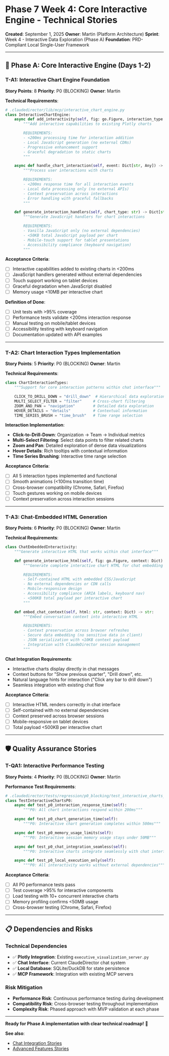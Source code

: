# Phase 7 Week 4: Core Interactive Engine - Technical Stories

**Created**: September 1, 2025
**Owner**: Martin (Platform Architecture)
**Sprint**: Week 4 - Interactive Data Exploration (Phase A)
**Foundation**: PRD-Compliant Local Single-User Framework

---

## 🎯 **Phase A: Core Interactive Engine** (Days 1-2)

### **T-A1: Interactive Chart Engine Foundation**
**Story Points**: 8
**Priority**: P0 (BLOCKING)
**Owner**: Martin

**Technical Requirements**:
```python
# .claudedirector/lib/mcp/interactive_chart_engine.py
class InteractiveChartEngine:
    async def add_interactivity(self, fig: go.Figure, interaction_type: str) -> go.Figure:
        """Add interactive capabilities to existing Plotly charts

        REQUIREMENTS:
        - <200ms processing time for interaction addition
        - Local JavaScript generation (no external CDNs)
        - Progressive enhancement support
        - Graceful degradation to static charts
        """

    async def handle_chart_interaction(self, event: Dict[str, Any]) -> InteractionResult:
        """Process user interactions with charts

        REQUIREMENTS:
        - <200ms response time for all interaction events
        - Local data processing only (no external APIs)
        - Context preservation across interactions
        - Error handling with graceful fallbacks
        """

    def generate_interaction_handlers(self, chart_type: str) -> Dict[str, str]:
        """Generate JavaScript handlers for chart interactions

        REQUIREMENTS:
        - Vanilla JavaScript only (no external dependencies)
        - <50KB total JavaScript payload per chart
        - Mobile-touch support for tablet presentations
        - Accessibility compliance (keyboard navigation)
        """
```

**Acceptance Criteria**:
- [ ] Interactive capabilities added to existing charts in <200ms
- [ ] JavaScript handlers generated without external dependencies
- [ ] Touch support working on tablet devices
- [ ] Graceful degradation when JavaScript disabled
- [ ] Memory usage <10MB per interactive chart

**Definition of Done**:
- [ ] Unit tests with >95% coverage
- [ ] Performance tests validate <200ms interaction response
- [ ] Manual testing on mobile/tablet devices
- [ ] Accessibility testing with keyboard navigation
- [ ] Documentation updated with API examples

---

### **T-A2: Chart Interaction Types Implementation**
**Story Points**: 5
**Priority**: P0 (BLOCKING)
**Owner**: Martin

**Technical Requirements**:
```python
class ChartInteractionTypes:
    """Support for core interaction patterns within chat interface"""

    CLICK_TO_DRILL_DOWN = "drill_down"  # Hierarchical data exploration
    MULTI_SELECT_FILTER = "filter"     # Cross-chart filtering
    ZOOM_AND_PAN = "navigation"        # Detailed data exploration
    HOVER_DETAILS = "details"          # Contextual information
    TIME_SERIES_BRUSH = "time_brush"   # Time range selection
```

**Interaction Implementation**:
- **Click-to-Drill-Down**: Organization → Team → Individual metrics
- **Multi-Select Filtering**: Select data points to filter related charts
- **Zoom and Pan**: Detailed exploration of dense data visualizations
- **Hover Details**: Rich tooltips with contextual information
- **Time Series Brushing**: Interactive time range selection

**Acceptance Criteria**:
- [ ] All 5 interaction types implemented and functional
- [ ] Smooth animations (<100ms transition time)
- [ ] Cross-browser compatibility (Chrome, Safari, Firefox)
- [ ] Touch gestures working on mobile devices
- [ ] Context preservation across interaction sessions

---

### **T-A3: Chat-Embedded HTML Generation**
**Story Points**: 6
**Priority**: P0 (BLOCKING)
**Owner**: Martin

**Technical Requirements**:
```python
class ChatEmbeddedInteractivity:
    """Generate interactive HTML that works within chat interface"""

    def generate_interactive_html(self, fig: go.Figure, context: Dict) -> str:
        """Generate complete interactive chart HTML for chat embedding

        REQUIREMENTS:
        - Self-contained HTML with embedded CSS/JavaScript
        - No external dependencies or CDN calls
        - Mobile-responsive design
        - Accessibility compliance (ARIA labels, keyboard nav)
        - <500KB total payload per interactive chart
        """

    def embed_chat_context(self, html: str, context: Dict) -> str:
        """Embed conversation context into interactive HTML

        REQUIREMENTS:
        - Context preservation across browser refreshes
        - Secure data embedding (no sensitive data in client)
        - JSON serialization with <10KB context payload
        - Integration with ClaudeDirector session management
        """
```

**Chat Integration Requirements**:
- Interactive charts display directly in chat messages
- Context buttons for "Show previous quarter", "Drill down", etc.
- Natural language hints for interaction ("Click any bar to drill down")
- Seamless integration with existing chat flow

**Acceptance Criteria**:
- [ ] Interactive HTML renders correctly in chat interface
- [ ] Self-contained with no external dependencies
- [ ] Context preserved across browser sessions
- [ ] Mobile-responsive on tablet devices
- [ ] Total payload <500KB per interactive chart

---

## 🛡️ **Quality Assurance Stories**

### **T-QA1: Interactive Performance Testing**
**Story Points**: 4
**Priority**: P0 (BLOCKING)
**Owner**: Martin

**Performance Test Requirements**:
```python
# .claudedirector/tests/regression/p0_blocking/test_interactive_charts_p0.py
class TestInteractiveChartsP0:
    async def test_p0_interaction_response_time(self):
        """P0: All chart interactions respond within 200ms"""

    async def test_p0_chart_generation_time(self):
        """P0: Interactive chart generation completes within 500ms"""

    async def test_p0_memory_usage_limits(self):
        """P0: Interactive session memory usage stays under 50MB"""

    async def test_p0_chat_integration_seamless(self):
        """P0: Interactive charts integrate seamlessly with chat interface"""

    async def test_p0_local_execution_only(self):
        """P0: All interactivity works without external dependencies"""
```

**Acceptance Criteria**:
- [ ] All P0 performance tests pass
- [ ] Test coverage >95% for interactive components
- [ ] Load testing with 10+ concurrent interactive charts
- [ ] Memory profiling confirms <50MB usage
- [ ] Cross-browser testing (Chrome, Safari, Firefox)

---

## 📋 **Dependencies and Risks**

### **Technical Dependencies**
- ✅ **Plotly Integration**: Existing `executive_visualization_server.py`
- ✅ **Chat Interface**: Current ClaudeDirector chat system
- ✅ **Local Database**: SQLite/DuckDB for state persistence
- ✅ **MCP Framework**: Integration with existing MCP servers

### **Risk Mitigation**
- **Performance Risk**: Continuous performance testing during development
- **Compatibility Risk**: Cross-browser testing throughout implementation
- **Complexity Risk**: Phased approach with MVP validation at each phase

---

**Ready for Phase A implementation with clear technical roadmap!** 🚀

**See also**:
- [Chat Integration Stories](PHASE7_WEEK4_TECHNICAL_STORIES_CHAT.md)
- [Advanced Features Stories](PHASE7_WEEK4_TECHNICAL_STORIES_ADVANCED.md)
